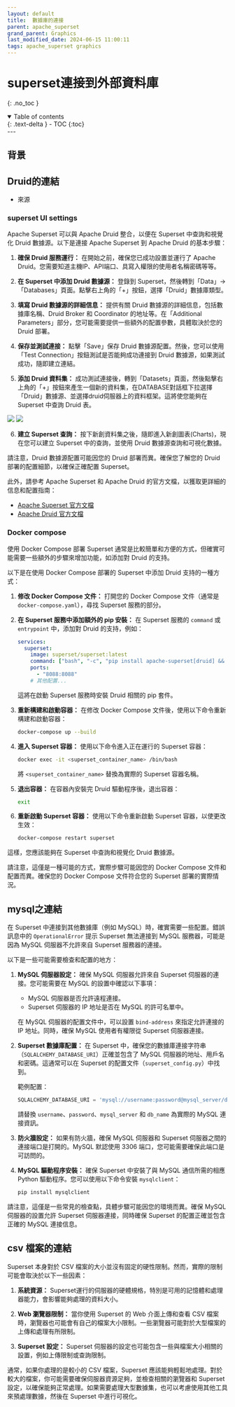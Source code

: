 ```yaml
---
layout: default
title:  數據庫的連接
parent: apache_superset
grand_parent: Graphics
last_modified_date: 2024-06-15 11:00:11
tags: apache_superset graphics
---
```


# superset連接到外部資料庫

{: .no_toc }

<details open markdown="block">
  <summary>
    Table of contents
  </summary>
  {: .text-delta }
- TOC
{:toc}
</details>
---

## 背景

## Druid的連結

- 來源

### superset  UI settings

Apache Superset 可以與 Apache Druid 整合，以便在 Superset 中查詢和視覺化 Druid 數據源。以下是連接 Apache Superset 到 Apache Druid 的基本步驟：

1. **確保 Druid 服務運行：** 在開始之前，確保您已成功設置並運行了 Apache Druid。您需要知道主機IP、API端口、具寫入權限的使用者名稱密碼等等。

2. **在 Superset 中添加 Druid 數據源：** 登錄到 Superset，然後轉到「Data」→「Databases」頁面。點擊右上角的「+」按鈕，選擇「Druid」數據庫類型。

3. **填寫 Druid 數據源的詳細信息：** 提供有關 Druid 數據源的詳細信息，包括數據庫名稱、Druid Broker 和 Coordinator 的地址等。在「Additional Parameters」部分，您可能需要提供一些額外的配置參數，具體取決於您的 Druid 部署。

4. **保存並測試連接：** 點擊「Save」保存 Druid 數據源配置。然後，您可以使用「Test Connection」按鈕測試是否能夠成功連接到 Druid 數據源，如果測試成功，隨即建立連結。

5. **添加 Druid 資料集：** 成功測試連接後，轉到「Datasets」頁面，然後點擊右上角的「+」按鈕來產生一個新的資料集，在DATABASE對話框下拉選擇「Druid」數據源、並選擇druid伺服器上的資料框架。這將使您能夠在 Superset 中查詢 Druid 表。

![](2024-06-21-16-33-30.png)
![](2024-06-21-16-37-46.png)

6. **建立 Superset 查詢：** 按下新創資料集之後，隨即進入新創圖表(Charts)，現在您可以建立 Superset 中的查詢，並使用 Druid 數據源查詢和可視化數據。

請注意，Druid 數據源配置可能因您的 Druid 部署而異。確保您了解您的 Druid 部署的配置細節，以確保正確配置 Superset。

此外，請參考 Apache Superset 和 Apache Druid 的官方文檔，以獲取更詳細的信息和配置指南：

- [Apache Superset 官方文檔](https://superset.apache.org/docs/intro)
- [Apache Druid 官方文檔](https://druid.apache.org/docs/latest/)

### Docker compose

使用 Docker Compose 部署 Superset 通常是比較簡單和方便的方式，但確實可能需要一些額外的步驟來增加功能，如添加對 Druid 的支持。

以下是在使用 Docker Compose 部署的 Superset 中添加 Druid 支持的一種方式：

1. **修改 Docker Compose 文件：** 打開您的 Docker Compose 文件（通常是 `docker-compose.yaml`），尋找 Superset 服務的部分。

2. **在 Superset 服務中添加額外的 pip 安裝：** 在 Superset 服務的 `command` 或 `entrypoint` 中，添加對 Druid 的支持，例如：

    ```yaml
    services:
      superset:
        image: superset/superset:latest
        command: ["bash", "-c", "pip install apache-superset[druid] && superset run -p 8088 --with-threads --reload --debugger"]
        ports:
          - "8088:8088"
        # 其他配置...
    ```

    這將在啟動 Superset 服務時安裝 Druid 相關的 pip 套件。

3. **重新構建和啟動容器：** 在修改 Docker Compose 文件後，使用以下命令重新構建和啟動容器：

    ```bash
    docker-compose up --build
    ```

4. **進入 Superset 容器：** 使用以下命令進入正在運行的 Superset 容器：

    ```bash
    docker exec -it <superset_container_name> /bin/bash
    ```

    將 `<superset_container_name>` 替換為實際的 Superset 容器名稱。

5. **退出容器：** 在容器內安裝完 Druid 驅動程序後，退出容器：

    ```bash
    exit
    ```

6. **重新啟動 Superset 容器：** 使用以下命令重新啟動 Superset 容器，以使更改生效：

    ```bash
    docker-compose restart superset
    ```

這樣，您應該能夠在 Superset 中查詢和視覺化 Druid 數據源。

請注意，這僅是一種可能的方式，實際步驟可能因您的 Docker Compose 文件和配置而異。確保您的 Docker Compose 文件符合您的 Superset 部署的實際情況。

## mysql之連結

在 Superset 中連接到其他數據庫（例如 MySQL）時，確實需要一些配置。錯誤訊息中的 `OperationalError` 提示 Superset 無法連接到 MySQL 服務器，可能是因為 MySQL 伺服器不允許來自 Superset 服務器的連接。

以下是一些可能需要檢查和配置的地方：

1. **MySQL 伺服器設定：** 確保 MySQL 伺服器允許來自 Superset 伺服器的連接。您可能需要在 MySQL 的設置中確認以下事項：

   - MySQL 伺服器是否允許遠程連接。
   - Superset 伺服器的 IP 地址是否在 MySQL 的許可名單中。

   在 MySQL 伺服器的配置文件中，可以設置 `bind-address` 來指定允許連接的 IP 地址。同時，確保 MySQL 使用者有權限從 Superset 伺服器連接。

2. **Superset 數據庫配置：** 在 Superset 中，確保您的數據庫連接字符串（`SQLALCHEMY_DATABASE_URI`）正確並包含了 MySQL 伺服器的地址、用戶名和密碼。這通常可以在 Superset 的配置文件（`superset_config.py`）中找到。

   範例配置：

   ```python
   SQLALCHEMY_DATABASE_URI = 'mysql://username:password@mysql_server/db_name'
   ```

   請替換 `username`、`password`、`mysql_server` 和 `db_name` 為實際的 MySQL 連接資訊。

3. **防火牆設定：** 如果有防火牆，確保 MySQL 伺服器和 Superset 伺服器之間的連接端口是打開的。MySQL 默認使用 3306 端口，您可能需要確保此端口是可訪問的。

4. **MySQL 驅動程序安裝：** 確保 Superset 中安裝了與 MySQL 通信所需的相應 Python 驅動程序。您可以使用以下命令安裝 `mysqlclient`：

   ```bash
   pip install mysqlclient
   ```

請注意，這僅是一些常見的檢查點，具體步驟可能因您的環境而異。確保 MySQL 伺服器的設置允許 Superset 伺服器連接，同時確保 Superset 的配置正確並包含正確的 MySQL 連接信息。

## csv 檔案的連結

Superset 本身對於 CSV 檔案的大小並沒有固定的硬性限制。然而，實際的限制可能會取決於以下一些因素：

1. **系統資源：** Superset運行的伺服器的硬體規格，特別是可用的記憶體和處理器能力，會影響能夠處理的資料大小。

2. **Web 瀏覽器限制：** 當你使用 Superset 的 Web 介面上傳和查看 CSV 檔案時，瀏覽器也可能會有自己的檔案大小限制。一些瀏覽器可能對於大型檔案的上傳和處理有所限制。

3. **Superset 設定：** Superset 伺服器的設定也可能包含一些與檔案大小相關的設置，例如上傳限制或查詢限制。

通常，如果你處理的是較小的 CSV 檔案，Superset 應該能夠輕鬆地處理。對於較大的檔案，你可能需要確保伺服器資源足夠，並檢查相關的瀏覽器和 Superset 設定，以確保能夠正常處理。如果需要處理大型數據集，也可以考慮使用其他工具來預處理數據，然後在 Superset 中進行可視化。

